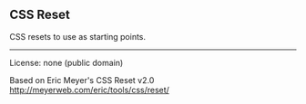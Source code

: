CSS Reset
---------

CSS resets to use as starting points.

---


License: none (public domain)

Based on Eric Meyer's CSS Reset v2.0
http://meyerweb.com/eric/tools/css/reset/